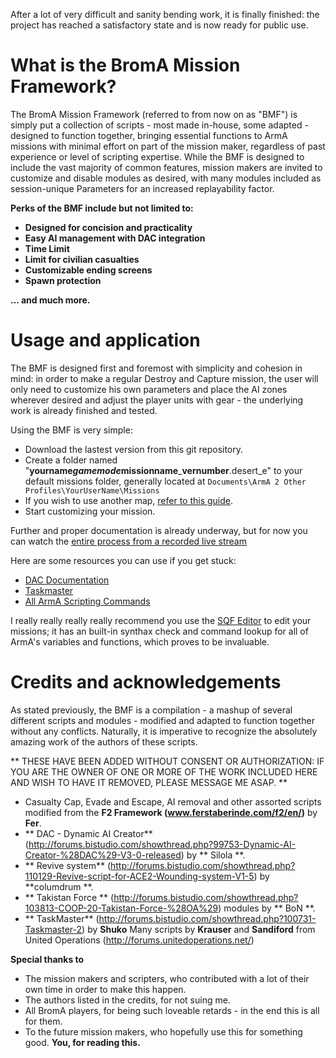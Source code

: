After a lot of very difficult and sanity bending work, it is finally finished: the project has reached a satisfactory state and is now ready for public use.

# What is the BromA Mission Framework?

The BromA Mission Framework (referred to from now on as "BMF") is simply put a collection of scripts - most made in-house, some adapted - designed to function together, bringing essential functions to ArmA missions with minimal effort on part of the mission maker, regardless of past experience or level of scripting expertise.
While the BMF is designed to include the vast majority of common features, mission makers are invited to customize and disable modules as desired, with many modules included as session-unique Parameters for an increased replayability factor.

**Perks of the BMF include but not limited to:**

* **Designed for concision and practicality**
* **Easy AI management with DAC integration**
* **Time Limit**
* **Limit for civilian casualties**
* **Customizable ending screens**
* **Spawn protection**

**... and much more.**

# Usage and application

The BMF is designed first and foremost with simplicity and cohesion in mind: in order to make a regular Destroy and Capture mission, the user will only need to customize his own parameters and place the AI zones wherever desired and adjust the player units with gear - the underlying work is already finished and tested.

Using the BMF is very simple:


* Download the lastest version from this git repository.
* Create a folder named "**yourname**_**gamemode**_**missionname**_**vernumber**.desert_e" to your default missions folder, generally located at ```Documents\ArmA 2 Other Profiles\YourUserName\Missions```
* If you wish to use another map, [refer to this guide](http://ferstaberinde.com/f2/en/index.php?title=Using_F2_with_other_islands).
* Start customizing your mission.

Further and proper documentation is already underway, but for now you can watch the [entire process from a recorded live stream](http://www.twitch.tv/neefay/b/539959948)

Here are some resources you can use if you get stuck:

* [DAC Documentation](https://www.mediafire.com/?h4j8g2hjqa9opog)
* [Taskmaster](http://forums.bistudio.com/showthread.php?100731-Taskmaster-2)
* [All ArmA Scripting Commands](http://community.bistudio.com/wiki/Scripting_Commands_by_Functionality)

I really really really really recommend you use the [SQF Editor](http://www.armaholic.com/page.php?id=14714) to edit your missions; it has an built-in synthax check and command lookup for all of ArmA's variables and functions, which proves to be invaluable.

# Credits and acknowledgements

As stated previously, the BMF is a compilation - a mashup of several different scripts and modules - modified and adapted to function together without any conflicts. Naturally, it is  imperative to recognize the absolutely amazing work of the authors of these scripts.

** THESE HAVE BEEN ADDED WITHOUT CONSENT OR AUTHORIZATION: IF YOU ARE THE OWNER OF ONE OR MORE OF THE WORK INCLUDED HERE AND WISH TO HAVE IT REMOVED, PLEASE MESSAGE ME ASAP. **

* Casualty Cap, Evade and Escape, AI removal and other assorted scripts modified from the **F2 Framework (www.ferstaberinde.com/f2/en/)** by **Fer**.
* ** DAC - Dynamic AI Creator** (http://forums.bistudio.com/showthread.php?99753-Dynamic-AI-Creator-%28DAC%29-V3-0-released) by ** Silola **.
* ** Revive system** (http://forums.bistudio.com/showthread.php?110129-Revive-script-for-ACE2-Wounding-system-V1-5) by **columdrum **. 
* ** Takistan Force ** (http://forums.bistudio.com/showthread.php?103813-COOP-20-Takistan-Force-%28OA%29) modules by ** BoN **.
* ** TaskMaster** (http://forums.bistudio.com/showthread.php?100731-Taskmaster-2) by **Shuko**
Many scripts by **Krauser** and **Sandiford** from United Operations (http://forums.unitedoperations.net/)

**Special thanks to**

* The mission makers and scripters, who contributed with a lot of their own time in order to make this happen.
* The authors listed in the credits, for not suing me.
* All BromA players, for being such loveable retards - in the end this is all for them.
* To the future mission makers, who hopefully use this for something good.
**You, for reading this.**
